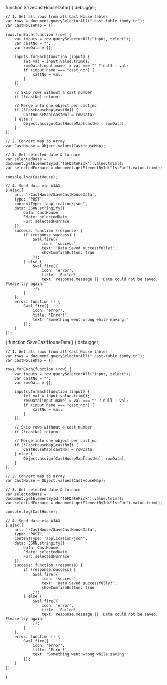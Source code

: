 function SaveCastHouseData() {
    debugger;

    // 1. Get all rows from all Cast House tables
    var rows = document.querySelectorAll(".cast-table tbody tr");
    var CastHouseMap = {};

    rows.forEach(function (row) {
        var inputs = row.querySelectorAll("input, select");
        var castNo = "";
        var rowData = {};

        inputs.forEach(function (input) {
            let val = input.value.trim();
            rowData[input.name] = val === "" ? null : val;
            if (input.name === "cast_no") {
                castNo = val;
            }
        });

        // Skip rows without a cast number
        if (!castNo) return;

        // Merge into one object per cast_no
        if (!CastHouseMap[castNo]) {
            CastHouseMap[castNo] = rowData;
        } else {
            Object.assign(CastHouseMap[castNo], rowData);
        }
    });

    // 2. Convert map to array
    var CastHouse = Object.values(CastHouseMap);

    // 3. Get selected date & furnace
    var selectedDate = document.getElementById("tbFDatePick").value.trim();
    var selectedFurnace = document.getElementById("lstFur").value.trim();

    console.log(CastHouse);

    // 4. Send data via AJAX
    $.ajax({
        url: '/CastHouse/SaveCastHouseData',
        type: 'POST',
        contentType: 'application/json',
        data: JSON.stringify({
            data: CastHouse,
            Fdate: selectedDate,
            Fur: selectedFurnace
        }),
        success: function (response) {
            if (response.success) {
                Swal.fire({
                    icon: 'success',
                    text: 'Data Saved successfully!',
                    showConfirmButton: true
                });
            } else {
                Swal.fire({
                    icon: 'error',
                    title: 'Failed!',
                    text: response.message || 'Data could not be saved. Please try again.'
                });
            }
        },
        error: function () {
            Swal.fire({
                icon: 'error',
                title: 'Error!',
                text: 'Something went wrong while saving.'
            });
        }
    });
}
function SaveCastHouseData() {
    debugger;

    // 1. Get all rows from all Cast House tables
    var rows = document.querySelectorAll(".cast-table tbody tr");
    var CastHouseMap = {};

    rows.forEach(function (row) {
        var inputs = row.querySelectorAll("input, select");
        var castNo = "";
        var rowData = {};

        inputs.forEach(function (input) {
            let val = input.value.trim();
            rowData[input.name] = val === "" ? null : val;
            if (input.name === "cast_no") {
                castNo = val;
            }
        });

        // Skip rows without a cast number
        if (!castNo) return;

        // Merge into one object per cast_no
        if (!CastHouseMap[castNo]) {
            CastHouseMap[castNo] = rowData;
        } else {
            Object.assign(CastHouseMap[castNo], rowData);
        }
    });

    // 2. Convert map to array
    var CastHouse = Object.values(CastHouseMap);

    // 3. Get selected date & furnace
    var selectedDate = document.getElementById("tbFDatePick").value.trim();
    var selectedFurnace = document.getElementById("lstFur").value.trim();

    console.log(CastHouse);

    // 4. Send data via AJAX
    $.ajax({
        url: '/CastHouse/SaveCastHouseData',
        type: 'POST',
        contentType: 'application/json',
        data: JSON.stringify({
            data: CastHouse,
            Fdate: selectedDate,
            Fur: selectedFurnace
        }),
        success: function (response) {
            if (response.success) {
                Swal.fire({
                    icon: 'success',
                    text: 'Data Saved successfully!',
                    showConfirmButton: true
                });
            } else {
                Swal.fire({
                    icon: 'error',
                    title: 'Failed!',
                    text: response.message || 'Data could not be saved. Please try again.'
                });
            }
        },
        error: function () {
            Swal.fire({
                icon: 'error',
                title: 'Error!',
                text: 'Something went wrong while saving.'
            });
        }
    });
}
